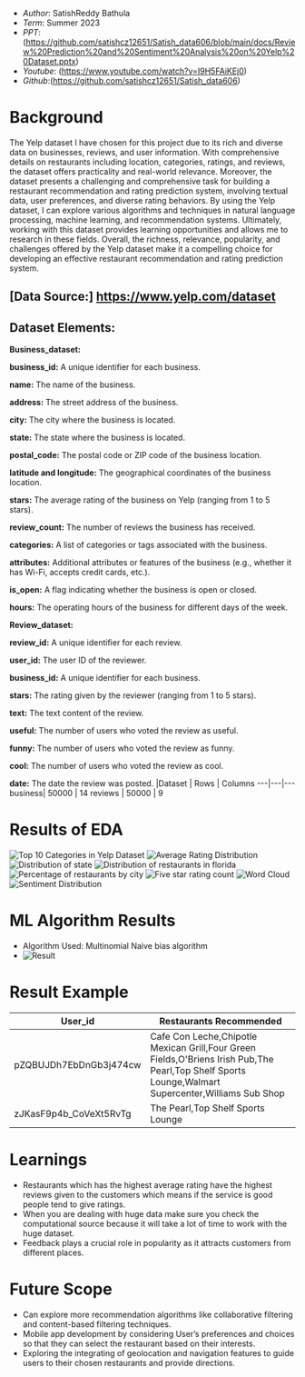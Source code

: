 * *Author*: SatishReddy Bathula
* *Term*: Summer 2023
* *PPT*:(https://github.com/satishcz12651/Satish_data606/blob/main/docs/Review%20Prediction%20and%20Sentiment%20Analysis%20on%20Yelp%20Dataset.pptx)
* *Youtube*: (https://www.youtube.com/watch?v=I9H5FAiKEj0)
* *Github*:(https://github.com/satishcz12651/Satish_data606)
# Background #
The Yelp dataset I have chosen for this project due to its rich and diverse data on businesses, reviews, and user information. With comprehensive details on restaurants including location, categories, ratings, and reviews, the dataset offers practicality and real-world relevance. Moreover, the dataset presents a challenging and comprehensive task for building a restaurant recommendation and rating prediction system, involving textual data, user preferences, and diverse rating behaviors. By using the Yelp dataset, I can explore various algorithms and techniques in natural language processing, machine learning, and recommendation systems. Ultimately, working with this dataset provides learning opportunities and allows me to research in these fields. Overall, the richness, relevance, popularity, and challenges offered by the Yelp dataset make it a compelling choice for developing an effective restaurant recommendation and rating prediction system.
## [Data Source:] https://www.yelp.com/dataset
## Dataset Elements:
**Business_dataset:**

**business_id:** A unique identifier for each business.

**name:** The name of the business.

**address:** The street address of the business.

**city:** The city where the business is located.

**state:**  The state where the business is located.

**postal_code:** The postal code or ZIP code of the business location.

**latitude and longitude:**  The geographical coordinates of the business location.

**stars:** The average rating of the business on Yelp (ranging from 1 to 5 stars).

**review_count:** The number of reviews the business has received.

**categories:**  A list of categories or tags associated with the business.

**attributes:** Additional attributes or features of the business (e.g., whether it has Wi-Fi, accepts credit cards, etc.).

**is_open:** A flag indicating whether the business is open or closed.

**hours:** The operating hours of the business for different days of the week.

**Review_dataset:**

**review_id:** A unique identifier for each review.

**user_id:** The user ID of the reviewer.

**business_id:** A unique identifier for each business.

**stars:** The rating given by the reviewer (ranging from 1 to 5 stars).

**text:** The text content of the review.

**useful:** The number of users who voted the review as useful.

**funny:** The number of users who voted the review as funny.

**cool:** The number of users who voted the review as cool.

**date:** The date the review was posted.
|Dataset | Rows | Columns
---|---|---
business| 50000 | 14
reviews | 50000 | 9
# Results of EDA #
![Top 10 Categories in Yelp Dataset](https://github.com/satishcz12651/Satish_data606/blob/main/docs/Top10_Categories.png?raw=true)
![Average Rating Distribution](https://github.com/satishcz12651/Satish_data606/blob/main/docs/Average_review%20Bar%20plot.png?raw=true)
![Distribution of state](https://github.com/satishcz12651/Satish_data606/blob/main/docs/Distribution%20of%20state.png)
![Distribution of restaurants in florida](https://github.com/satishcz12651/Satish_data606/blob/main/docs/Distribution%20of%20restaurants%20in%20florida.png)
![Percentage of restaurants by city](https://github.com/satishcz12651/Satish_data606/blob/main/docs/Percantage%20of%20restaurants%20in%20different%20cities.png)
![Five star rating count](https://github.com/satishcz12651/Satish_data606/blob/main/docs/Number%20of%205%20star%20ratings%20restaurants%20in%20florida.png)
![Word Cloud](https://github.com/satishcz12651/Satish_data606/blob/main/docs/wordcloud.png)
![Sentiment Distribution](https://github.com/satishcz12651/Satish_data606/blob/main/docs/Count%20of%20reviews.png)
# ML Algorithm Results #
- Algorithm Used: Multinomial Naive bias algorithm
- ![Result](https://github.com/satishcz12651/Satish_data606/blob/main/docs/Accuracy.png)
# Result Example #
| User_id| Restaurants Recommended
----|----
pZQBUJDh7EbDnGb3j474cw|Cafe Con Leche,Chipotle Mexican Grill,Four Green Fields,O'Briens Irish Pub,The Pearl,Top Shelf Sports Lounge,Walmart Supercenter,Williams Sub Shop
zJKasF9p4b_CoVeXt5RvTg|The Pearl,Top Shelf Sports Lounge
# Learnings #
- Restaurants which has the highest average rating have the highest reviews given to the customers which means if the service is good people tend to give ratings.
- When you are dealing with huge data make sure you check the computational source because it will take a lot of time to work with the huge dataset.
- Feedback plays a crucial role in popularity as it attracts customers from different places.
# Future Scope #
- Can explore more recommendation algorithms like collaborative filtering and content-based filtering techniques.
- Mobile app development by considering User’s preferences and choices so that they can select the restaurant based on their interests.
- Exploring the integrating of geolocation and navigation features to guide users to their chosen restaurants and provide directions.
  





  




